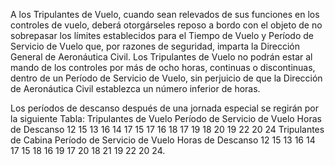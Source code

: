 A los Tripulantes de Vuelo, cuando sean relevados de sus funciones en los controles de vuelo, deberá otorgárseles reposo a bordo con el objeto de no sobrepasar los límites establecidos para el Tiempo de Vuelo y Período de Servicio de Vuelo que, por razones de seguridad, imparta la Dirección General de Aeronáutica Civil. Los Tripulantes de Vuelo no podrán estar al mando de los controles por más de ocho horas, continuas o discontinuas, dentro de un Período de Servicio de Vuelo, sin perjuicio de que la Dirección de Aeronáutica Civil establezca un número inferior de horas.

Los períodos de descanso después de una jornada especial se regirán por la siguiente Tabla:
Tripulantes de Vuelo
Período de Servicio de Vuelo   Horas de Descanso
          12                         15
          13                         16
          14                         17
          15                         17
          16                         18
          17                         19
          18                         20
          19                         22
          20                         24
Tripulantes de Cabina
Período de Servicio de Vuelo   Horas de Descanso
          12                         15
          13                         16
          14                         17
          15                         18
          16                         19
          17                         20
          18                         21
          19                         22
          20                         24.